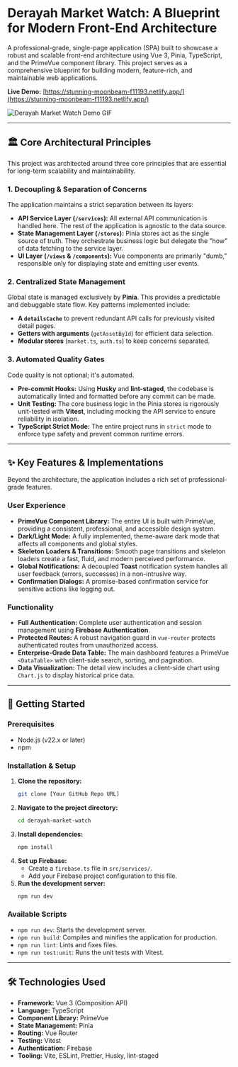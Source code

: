 # Derayah Market Watch: A Blueprint for Modern Front-End Architecture

A professional-grade, single-page application (SPA) built to showcase a robust and scalable front-end architecture using Vue 3, Pinia, TypeScript, and the PrimeVue component library. This project serves as a comprehensive blueprint for building modern, feature-rich, and maintainable web applications.

**Live Demo:** [https://stunning-moonbeam-f11193.netlify.app/](https://stunning-moonbeam-f11193.netlify.app/)

![Derayah Market Watch Demo GIF](./.github/assets/app-demo.gif)

---

## 🏛️ Core Architectural Principles

This project was architected around three core principles that are essential for long-term scalability and maintainability.

### 1. Decoupling & Separation of Concerns

The application maintains a strict separation between its layers:

- **API Service Layer (`/services`):** All external API communication is handled here. The rest of the application is agnostic to the data source.
- **State Management Layer (`/stores`):** Pinia stores act as the single source of truth. They orchestrate business logic but delegate the "how" of data fetching to the service layer.
- **UI Layer (`/views` & `/components`):** Vue components are primarily "dumb," responsible only for displaying state and emitting user events.

### 2. Centralized State Management

Global state is managed exclusively by **Pinia**. This provides a predictable and debuggable state flow. Key patterns implemented include:

- **A `detailsCache`** to prevent redundant API calls for previously visited detail pages.
- **Getters with arguments** (`getAssetById`) for efficient data selection.
- **Modular stores** (`market.ts`, `auth.ts`) to keep concerns separated.

### 3. Automated Quality Gates

Code quality is not optional; it's automated.

- **Pre-commit Hooks:** Using **Husky** and **lint-staged**, the codebase is automatically linted and formatted before any commit can be made.
- **Unit Testing:** The core business logic in the Pinia stores is rigorously unit-tested with **Vitest**, including mocking the API service to ensure reliability in isolation.
- **TypeScript Strict Mode:** The entire project runs in `strict` mode to enforce type safety and prevent common runtime errors.

---

## ✨ Key Features & Implementations

Beyond the architecture, the application includes a rich set of professional-grade features.

### User Experience

- **PrimeVue Component Library:** The entire UI is built with PrimeVue, providing a consistent, professional, and accessible design system.
- **Dark/Light Mode:** A fully implemented, theme-aware dark mode that affects all components and global styles.
- **Skeleton Loaders & Transitions:** Smooth page transitions and skeleton loaders create a fast, fluid, and modern perceived performance.
- **Global Notifications:** A decoupled **Toast** notification system handles all user feedback (errors, successes) in a non-intrusive way.
- **Confirmation Dialogs:** A promise-based confirmation service for sensitive actions like logging out.

### Functionality

- **Full Authentication:** Complete user authentication and session management using **Firebase Authentication**.
- **Protected Routes:** A robust navigation guard in `vue-router` protects authenticated routes from unauthorized access.
- **Enterprise-Grade Data Table:** The main dashboard features a PrimeVue `<DataTable>` with client-side search, sorting, and pagination.
- **Data Visualization:** The detail view includes a client-side chart using `Chart.js` to display historical price data.

---

## 🚀 Getting Started

### Prerequisites

- Node.js (v22.x or later)
- npm

### Installation & Setup

1.  **Clone the repository:**
    ```bash
    git clone [Your GitHub Repo URL]
    ```
2.  **Navigate to the project directory:**
    ```bash
    cd derayah-market-watch
    ```
3.  **Install dependencies:**
    ```bash
    npm install
    ```
4.  **Set up Firebase:**
    - Create a `firebase.ts` file in `src/services/`.
    - Add your Firebase project configuration to this file.
5.  **Run the development server:**
    ```bash
    npm run dev
    ```

### Available Scripts

- `npm run dev`: Starts the development server.
- `npm run build`: Compiles and minifies the application for production.
- `npm run lint`: Lints and fixes files.
- `npm run test:unit`: Runs the unit tests with Vitest.

---

## 🛠️ Technologies Used

- **Framework:** Vue 3 (Composition API)
- **Language:** TypeScript
- **Component Library:** PrimeVue
- **State Management:** Pinia
- **Routing:** Vue Router
- **Testing:** Vitest
- **Authentication:** Firebase
- **Tooling:** Vite, ESLint, Prettier, Husky, lint-staged
